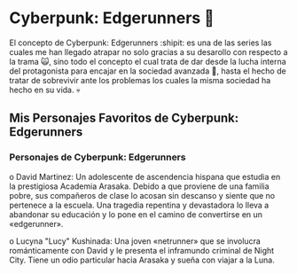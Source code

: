 # **Cyberpunk: Edgerunners :ghost:**

El concepto de Cyberpunk: Edgerunners :shipit: es una de las series las cuales me han llegado atrapar
no solo gracias a su desarollo con respecto a la trama 	:scream_cat:, sino todo el concepto el cual trata de dar desde la lucha interna del protagonista para encajar en la sociedad avanzada :robot:, hasta el hecho de tratar de sobrevivir ante los problemas los cuales la misma sociedad ha hecho en su vida. :skull:

## **Mis Personajes Favoritos de Cyberpunk: Edgerunners**
### **Personajes de Cyberpunk: Edgerunners**
o David Martinez: Un adolescente de ascendencia hispana que estudia en la prestigiosa Academia Arasaka. Debido a que proviene de una familia pobre, sus compañeros de clase lo acosan sin descanso y siente que no pertenece a la escuela. Una tragedia repentina y devastadora lo lleva a abandonar su educación y lo pone en el camino de convertirse en un «edgerunner».

o Lucyna "Lucy" Kushinada: Una joven «netrunner» que se involucra románticamente con David y le presenta el inframundo criminal de Night City. Tiene un odio particular hacia Arasaka y sueña con viajar a la Luna.